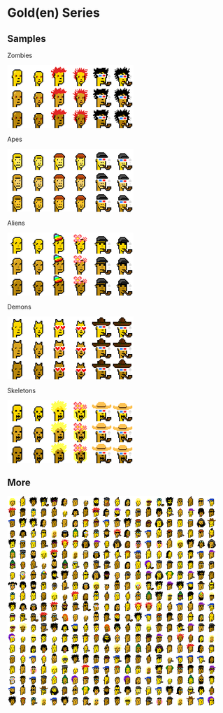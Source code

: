 # Gold(en) Series



## Samples

Zombies

![](i/zombies@2x.png)


Apes

![](i/apes@2x.png)


Aliens

![](i/aliens@2x.png)


Demons

![](i/demons@2x.png)


Skeletons

![](i/skeletons@2x.png)





## More

![](i/goldenpunks_preview.png)

